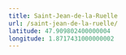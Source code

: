```yaml
---
title: Saint-Jean-de-la-Ruelle
url: /saint-jean-de-la-ruelle/
latitude: 47.909802400000004
longitude: 1.8717431000000002
---
```

